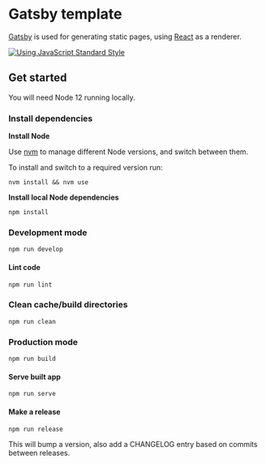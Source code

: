 # Gatsby template

[Gatsby](https://www.gatsbyjs.org/) is used for generating static pages, using [React](https://www.reactjs.org/) as a renderer.

[![Using JavaScript Standard Style](https://cdn.rawgit.com/standard/standard/master/badge.svg)](http://standardjs.com/)

## Get started

You will need Node 12 running locally.

### Install dependencies

**Install Node**

Use [nvm](https://github.com/nvm-sh/nvm/) to manage different Node versions, and switch between them.

To install and switch to a required version run:

    nvm install && nvm use

**Install local Node dependencies**

    npm install

### Development mode

    npm run develop

#### Lint code

    npm run lint

### Clean cache/build directories

    npm run clean

### Production mode

    npm run build

#### Serve built app

    npm run serve

#### Make a release

    npm run release

This will bump a version, also add a CHANGELOG entry based on commits between releases.
